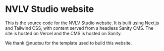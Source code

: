 # NVLV Studio website

This is the source code for the NVLV Studio website. It is built using Next.js and Tailwind CSS, with content served from a headless Sanity CMS. The site is hosted on Vercel and the CMS is hosted on Sanity.

We thank @nuotsu for the template used to build this website.